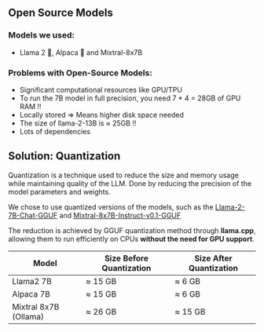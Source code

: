 ## Open Source Models

### Models we used:
 
- Llama 2 🦙, Alpaca 🦙 and Mixtral-8x7B 

### Problems with Open-Source Models:

- Significant computational resources like GPU/TPU
- To run the 7B model in full precision, you need 7 * 4 = 28GB of GPU RAM !!
- Locally stored ⇒ Means higher disk space needed
- The size of llama-2-13B is ≈ 25GB !!
- Lots of dependencies 

## Solution: Quantization

Quantization is a technique used to reduce the size and memory usage while maintaining quality 
of the LLM.  Done by reducing the precision of the model parameters and weights. 

We chose to use quantized versions of the models, such as the [Llama-2-7B-Chat-GGUF](https://huggingface.co/TheBloke/Llama-2-7B-Chat-GGUF) and [Mixtral-8x7B-Instruct-v0.1-GGUF](https://huggingface.co/TheBloke/Mixtral-8x7B-Instruct-v0.1-GGUF)


The reduction is achieved by GGUF quantization method through **llama.cpp**, allowing them to run efficiently on CPUs **without the need for GPU support**.

| Model      | Size Before Quantization | Size After Quantization |
|------------|--------------------------|-------------------------|
| Llama2 7B  | ≈ 15 GB                  | ≈ 6 GB                  |
| Alpaca 7B  | ≈ 15 GB                  | ≈ 6 GB                  |
| Mixtral 8x7B (Ollama) | ≈ 26 GB       | ≈ 15 GB                 |
